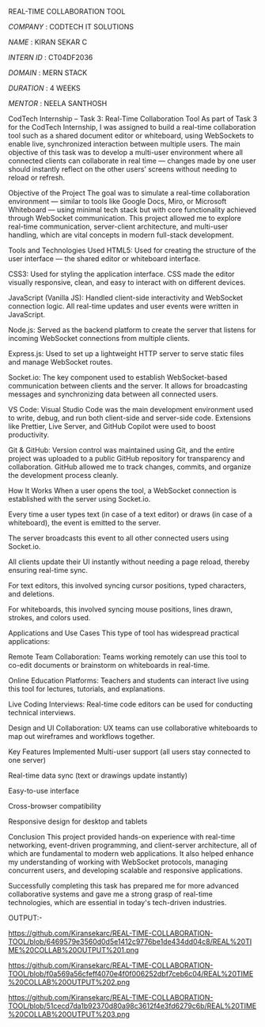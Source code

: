 REAL-TIME COLLABORATION TOOL

*COMPANY* : CODTECH IT SOLUTIONS

*NAME* : KIRAN SEKAR C

*INTERN ID* : CT04DF2036

*DOMAIN* : MERN STACK

*DURATION* : 4 WEEKS

*MENTOR* : NEELA SANTHOSH

CodTech Internship – Task 3: Real-Time Collaboration Tool
As part of Task 3 for the CodTech Internship, I was assigned to build a real-time collaboration tool such as a shared document editor or whiteboard, using WebSockets to enable live, synchronized interaction between multiple users. The main objective of this task was to develop a multi-user environment where all connected clients can collaborate in real time — changes made by one user should instantly reflect on the other users’ screens without needing to reload or refresh.

Objective of the Project
The goal was to simulate a real-time collaboration environment — similar to tools like Google Docs, Miro, or Microsoft Whiteboard — using minimal tech stack but with core functionality achieved through WebSocket communication. This project allowed me to explore real-time communication, server-client architecture, and multi-user handling, which are vital concepts in modern full-stack development.

Tools and Technologies Used
HTML5: Used for creating the structure of the user interface — the shared editor or whiteboard interface.

CSS3: Used for styling the application interface. CSS made the editor visually responsive, clean, and easy to interact with on different devices.

JavaScript (Vanilla JS): Handled client-side interactivity and WebSocket connection logic. All real-time updates and user events were written in JavaScript.

Node.js: Served as the backend platform to create the server that listens for incoming WebSocket connections from multiple clients.

Express.js: Used to set up a lightweight HTTP server to serve static files and manage WebSocket routes.

Socket.io: The key component used to establish WebSocket-based communication between clients and the server. It allows for broadcasting messages and synchronizing data between all connected users.

VS Code: Visual Studio Code was the main development environment used to write, debug, and run both client-side and server-side code. Extensions like Prettier, Live Server, and GitHub Copilot were used to boost productivity.

Git & GitHub: Version control was maintained using Git, and the entire project was uploaded to a public GitHub repository for transparency and collaboration. GitHub allowed me to track changes, commits, and organize the development process cleanly.

How It Works
When a user opens the tool, a WebSocket connection is established with the server using Socket.io.

Every time a user types text (in case of a text editor) or draws (in case of a whiteboard), the event is emitted to the server.

The server broadcasts this event to all other connected users using Socket.io.

All clients update their UI instantly without needing a page reload, thereby ensuring real-time sync.

For text editors, this involved syncing cursor positions, typed characters, and deletions.

For whiteboards, this involved syncing mouse positions, lines drawn, strokes, and colors used.

Applications and Use Cases
This type of tool has widespread practical applications:

Remote Team Collaboration: Teams working remotely can use this tool to co-edit documents or brainstorm on whiteboards in real-time.

Online Education Platforms: Teachers and students can interact live using this tool for lectures, tutorials, and explanations.

Live Coding Interviews: Real-time code editors can be used for conducting technical interviews.

Design and UI Collaboration: UX teams can use collaborative whiteboards to map out wireframes and workflows together.

Key Features Implemented
Multi-user support (all users stay connected to one server)

Real-time data sync (text or drawings update instantly)

Easy-to-use interface

Cross-browser compatibility

Responsive design for desktop and tablets

Conclusion
This project provided hands-on experience with real-time networking, event-driven programming, and client-server architecture, all of which are fundamental to modern web applications. It also helped enhance my understanding of working with WebSocket protocols, managing concurrent users, and developing scalable and responsive applications.

Successfully completing this task has prepared me for more advanced collaborative systems and gave me a strong grasp of real-time technologies, which are essential in today's tech-driven industries.

OUTPUT:-

https://github.com/Kiransekarc/REAL-TIME-COLLABORATION-TOOL/blob/6469579e3560d0d5e1412c9776be1de434dd04c8/REAL%20TIME%20COLLAB%20OUTPUT%201.png

https://github.com/Kiransekarc/REAL-TIME-COLLABORATION-TOOL/blob/f0a569a56cfeff4070e4f0f006252dbf7ceb6c04/REAL%20TIME%20COLLAB%20OUTPUT%202.png

https://github.com/Kiransekarc/REAL-TIME-COLLABORATION-TOOL/blob/51cecd7da1b92370d80a98c3612f4e3fd6279c6b/REAL%20TIME%20COLLAB%20OUTPUT%203.png
